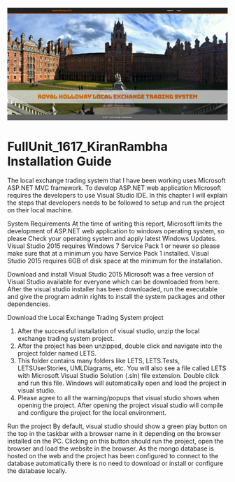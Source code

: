 ![Royal Holloway Local Exchange Trading System](/readmeimages/home.PNG?raw=true "Royal Holloway Local Exchange Trading System")

# FullUnit_1617_KiranRambha Installation Guide
The local exchange trading system that I have been working uses Microsoft ASP.NET MVC framework. To develop ASP.NET web application Microsoft requires the developers to use Visual Studio IDE. In this chapter I will explain the steps that developers needs to be followed to setup and run the project on their local machine.

System Requirements
At the time of writing this report, Microsoft limits the development of ASP.NET web application to windows operating system, so please Check your operating system and apply latest Windows Updates. 
Visual Studio 2015 requires Windows 7 Service Pack 1 or newer so please make sure that at a minimum you have Service Pack 1 installed.
Visual Studio 2015 requires 6GB of disk space at the minimum for the installation.

Download and install Visual Studio 2015
Microsoft was a free version of Visual Studio available for everyone which can be downloaded from here.
After the visual studio installer has been downloaded, run the executable and give the program admin rights to install the system packages and other dependencies.

Download the Local Exchange Trading System project
1.	After the successful installation of visual studio, unzip the local exchange trading system project.
2.	After the project has been unzipped, double click and navigate into the project folder named LETS.
3.	This folder contains many folders like LETS, LETS.Tests, LETSUserStories, UMLDiagrams, etc. You will also see a file called LETS with Microsoft Visual Studio Solution (.sln) file extension. Double click and run this file. Windows will automatically open and load the project in visual studio.
4.	Please agree to all the warning/popups that visual studio shows when opening the project. After opening the project visual studio will compile and configure the project for the local environment.

Run the project
By default, visual studio should show a green play button on the top in the taskbar with a browser name in it depending on the browser installed on the PC. Clicking on this button should run the project, open the browser and load the website in the browser. As the mongo database is hosted on the web and the project has been configured to connect to the database automatically there is no need to download or install or configure the database locally.
